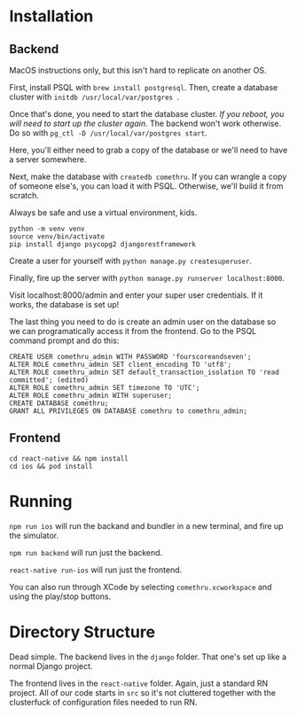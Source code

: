 # Installation
## Backend
MacOS instructions only, but this isn't hard to replicate on another OS.

First, install PSQL with `brew install postgresql`. Then, create a database cluster with `initdb /usr/local/var/postgres
`. 

Once that's done, you need to start the database cluster. *If you reboot, you will need to start up the cluster again*. The backend won't work otherwise. Do so with `pg_ctl -D /usr/local/var/postgres start`.

Here, you'll either need to grab a copy of the database or we'll need to have a server somewhere.

Next, make the database with `createdb comethru`. If you can wrangle a copy of someone else's, you can load it with PSQL. Otherwise, we'll build it from scratch.

Always be safe and use a virtual environment, kids.
```
python -m venv venv
source venv/bin/activate
pip install django psycopg2 djangorestframework
```

Create a user for yourself with `python manage.py createsuperuser`.

Finally, fire up the server with `python manage.py runserver localhost:8000`. 

Visit localhost:8000/admin and enter your super user credentials. If it works,
the database is set up!

The last thing you need to do is create an admin user on the database so we can programatically access it from the frontend. Go to the PSQL command prompt and do this:
```
CREATE USER comethru_admin WITH PASSWORD 'fourscoreandseven';
ALTER ROLE comethru_admin SET client_encoding TO 'utf8';
ALTER ROLE comethru_admin SET default_transaction_isolation TO 'read committed'; (edited) 
ALTER ROLE comethru_admin SET timezone TO 'UTC';
ALTER ROLE comethru_admin WITH superuser;
CREATE DATABASE comethru;
GRANT ALL PRIVILEGES ON DATABASE comethru to comethru_admin;
```

## Frontend
```
cd react-native && npm install
cd ios && pod install
```

# Running
`npm run ios` will run the backand and bundler in a new terminal, and fire up the simulator.

`npm run backend` will run just the backend.

`react-native run-ios` will run just the frontend.

You can also run through XCode by selecting `comethru.xcworkspace` and using the play/stop buttons.

# Directory Structure
Dead simple. The backend lives in the `django` folder. That one's set up like a normal Django project.

The frontend lives in the `react-native` folder. Again, just a standard RN project. All of our code starts in `src` so it's not cluttered together with the clusterfuck of configuration files needed to run RN. 
